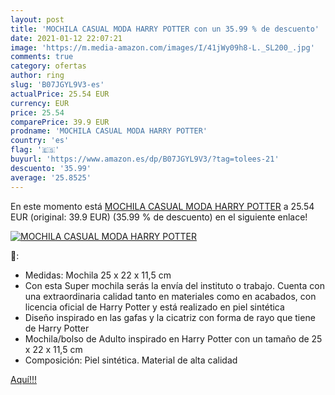 ```yaml
---
layout: post
title: 'MOCHILA CASUAL MODA HARRY POTTER con un 35.99 % de descuento'
date: 2021-01-12 22:07:21
image: 'https://m.media-amazon.com/images/I/41jWy09h8-L._SL200_.jpg'
comments: true
category: ofertas
author: ring
slug: 'B07JGYL9V3-es'
actualPrice: 25.54 EUR
currency: EUR
price: 25.54
comparePrice: 39.9 EUR
prodname: 'MOCHILA CASUAL MODA HARRY POTTER'
country: 'es'
flag: '🇪🇸'
buyurl: 'https://www.amazon.es/dp/B07JGYL9V3/?tag=tolees-21'
descuento: '35.99'
average: '25.8525'
---
```


En este momento está [MOCHILA CASUAL MODA HARRY POTTER](https://www.amazon.es/dp/B07JGYL9V3/?tag=tolees-21) a 25.54 EUR (original: 39.9 EUR) (35.99 %  de descuento) en el siguiente enlace!

[![MOCHILA CASUAL MODA HARRY POTTER](https://m.media-amazon.com/images/I/41jWy09h8-L._SL200_.jpg)](https://www.amazon.es/dp/B07JGYL9V3/?tag=tolees-21)

🔎:

- Medidas: Mochila 25 x 22 x 11,5 cm
- Con esta Super mochila serás la envía del instituto o trabajo. Cuenta con una extraordinaria calidad tanto en materiales como en acabados, con licencia oficial de Harry Potter y está realizado en piel sintética
- Diseño inspirado en las gafas y la cicatriz con forma de rayo que tiene de Harry Potter
- Mochila/bolso de Adulto inspirado en Harry Potter con un tamaño de 25 x 22 x 11,5 cm
- Composición: Piel sintética. Material de alta calidad

[Aquí!!!](https://www.amazon.es/dp/B07JGYL9V3/?tag=tolees-21)
